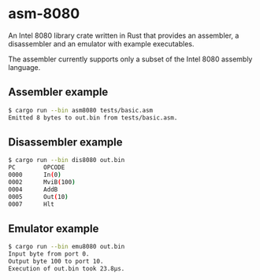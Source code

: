 # asm-8080

An Intel 8080 library crate written in Rust that provides an assembler, a disassembler and an emulator with example executables.

The assembler currently supports only a subset of the Intel 8080 assembly language.

## Assembler example

```sh
$ cargo run --bin asm8080 tests/basic.asm
Emitted 8 bytes to out.bin from tests/basic.asm.
```

## Disassembler example

```sh
$ cargo run --bin dis8080 out.bin
PC        OPCODE
0000      In(0)
0002      MviB(100)
0004      AddB
0005      Out(10)
0007      Hlt
```

## Emulator example

```sh
$ cargo run --bin emu8080 out.bin
Input byte from port 0.
Output byte 100 to port 10.
Execution of out.bin took 23.8µs.
```
